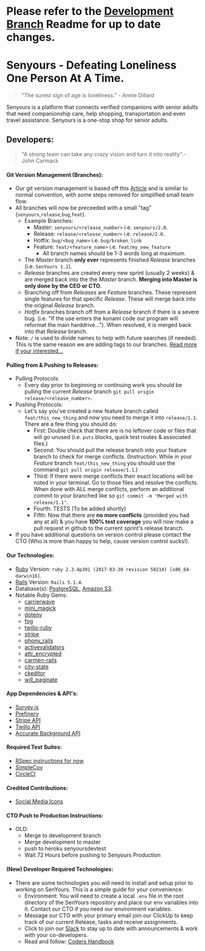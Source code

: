 # Please refer to the [Development Branch](https://github.com/dejo-olakareem/SenYours/tree/development) Readme for up to date changes.

# Senyours - Defeating Loneliness One Person At A Time.
  > "The surest sign of age is loneliness." - Annie Dillard

  Senyours is a platform that connects verified companions with senior adults that need companionship care, help shopping, transportation and even travel assistance. Senyours is a one-stop shop for senior adults.

## Developers:
  > "A strong team can take any crazy vision and turn it into reality".- John Carmack

#### Git Version Management (Branches):
  * Our git version management is based off this [Article](http://markshust.com/2018/04/07/introducing-git-ship-simplified-git-flow-workflow) and is similar to normal convention, with some steps removed for simplified small team flow.
  * All branches will now be preceeded with a small "tag" (`senyours`,`release`,`bug`,`feat`).
    * Example Branches:
      * Master: `senyours/<release_number>` i.e. `senyours/2.0`.
      * Release: `release/<release_number>` i.e. `release/2.0`.
      * Hotfix: `bug/<bug_name>` i.e. `bug/broken_link`
      * Feature: `feat/<feature_name>` i.e. `feat/my_new_feature`
        * All branch names should be 1-3 words long at maximum.
    * The _Master_ branch __only ever__ represents finished _Release_ branches (i.e. `SenYours 1.1`).
    * _Release_ branches are created every new sprint (usually 2 weeks) & are merged back into the the _Master_ branch. __Merging into Master is only done by the CEO or CTO.__
    * Branching off from _Releases_ are _Feature_ branches. These represent single features for that specific _Release_. These will merge back into the original _Release_ branch.
    * _Hotfix_ branches branch off from a _Release_ branch if there is a severe bug. (i.e. "If the use enters the konami code our program will reformat the main harddrive..."). When resolved, it is merged back into that _Release_ branch.
  * Note: `/` is used to divide names to help with future searches (if needed). This is the same reason we are adding tags to our branches. [Read more if your interested...](https://stackoverflow.com/a/6065944/10090036)

#### Pulling from & Pushing to Releases:
  * Pulling Protocols:
    * Every day prior to beginning or continuing work you should be pulling the current _Release_ branch `git pull origin release/<release_number>`.
  * Pushing Protocols:
    * Let's say you've created a new feature branch called `feat/this_new_thing` and now you need to merge it into `release/1.1`. There are a few thing you should do:
      * First: Double check that there are is no leftover code or files that will go unused (i.e. `puts` blocks, quick test routes & associated files.)
      * Second: You should pull the release branch into your feature branch to check for merge conflicts. (Instruction: While in your _Feature_ branch `feat/this_new_thing` you should use the command `git pull origin release/1.1`.)
      * Third: If there were merge conflicts their exact locations will be noted in your terminal. Go to those files and resolve the conflicts. When done with ALL merge conflicts, perform an additional commit to your branched like so `git commit -m "Merged with release/1.1"`.
      * Fourth: TESTS (To be added shortly)
      * Fifth: Now that there are __no more conflicts__ (provided you had any at all) & you have __100% test coverage__ you will now make a pull request in github to the current sprint's release branch.
  * If you have additional questions on version control please contact the CTO (Who is more than happy to help, cause version control sucks!).

#### Our Technologies:
  * [Ruby](https://www.ruby-lang.org/en/) Version: `ruby 2.3.4p301 (2017-03-30 revision 58214) [x86_64-darwin16]`.
  * [Rails](https://rubyonrails.org/) Version: `Rails 5.1.4`.
  * Database(s): [PostgreSQL](https://www.postgresql.org/), [Amazon S3](https://aws.amazon.com/s3/).
  * Notable Ruby Gems:
    * [carrierwave](https://github.com/carrierwaveuploader/carrierwave)
    * [mini_magick](https://github.com/minimagick/minimagick)
    * [dotenv](https://github.com/bkeepers/dotenv)
    * [fog](https://github.com/fog/fog)
    * [twilio-ruby](https://github.com/twilio/twilio-ruby)
    * [stripe](https://github.com/stripe/stripe-ruby)
    * [phony_rails](https://github.com/joost/phony_rails)
    * [activevalidators](https://github.com/franckverrot/activevalidators)
    * [attr_encrypted](https://github.com/attr-encrypted/attr_encrypted)
    * [carmen-rails](https://github.com/carmen-ruby/carmen-rails)
    * [city-state](https://github.com/loureirorg/city-state)
    * [ckeditor](https://github.com/galetahub/ckeditor)
    * [will_paginate](https://github.com/mislav/will_paginate)
#### App Dependencies & API's:
  * [Survey.js](https://surveyjs.io/Overview/Library/)
  * [Prefinery](https://www.prefinery.com/)
  * [Stripe API](https://stripe.com/docs/api)
  * [Twillo API](https://www.twilio.com/docs/api)
  * [Accurate Background API](https://resources.accurate.com/background-check-api)
#### Required Test Suites:
  * [RSpec instructions for now](https://github.com/BlaineAndersonDev/Rails5_2018_Skeleton#rspec-installation--commands)
  * [SimpleCov]()
  * [CircleCI]()
#### Credited Contributions:
  * [Social Media Icons](https://github.com/bradvin/social-share-urls)

#### CTO Push to Production Instructions:
  * OLD:
    * Merge to development branch
    * Merge development to master
    * push to heroku senyoursdevtest
    * Wait 72 Hours before pushing to Senyours Production

#### (New) Developer Required Technologies:
  * There are some technologies you will need to install and setup prior to working on SenYours. This is a simple guide for your convenience:
    * Environment: You will need to create a local `.env` file in the root directory of the SenYours repository and place our env variables into it. Contact our CTO if you need our environment variables.
    * Message our CTO with your primary email join our ClickUp to keep track of our current Release, tasks and receive assignments.
    * Click to join our [Slack](https://join.slack.com/t/senyours/shared_invite/enQtNDA1OTk1Mjk0NjU3LWZhNzBkM2Q0MDAzZWFhZTNiMzU2M2QyZDI3NmViZjU5YTg4NGFlOGE5MzcwNGZhN2YyMTE3ZWJjOGE4NTY3ZmQ) to stay up to date with announcements & work with your co-developers.
    * Read and follow: [Coders Handbook](https://github.com/BlaineAndersonDev/coders-handbook/blob/master/coder_installation_instructions.md)

